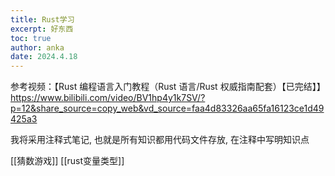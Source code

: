 ```yaml
---
title: Rust学习
excerpt: 好东西
toc: true
author: anka
date: 2024.4.18
---
```

参考视频：【Rust 编程语言入门教程（Rust 语言/Rust 权威指南配套）【已完结】】 https://www.bilibili.com/video/BV1hp4y1k7SV/?p=12&share_source=copy_web&vd_source=faa4d83326aa65fa16123ce1d49425a3

我将采用注释式笔记, 也就是所有知识都用代码文件存放, 在注释中写明知识点

[[猜数游戏]]
[[rust变量类型]]